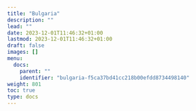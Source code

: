 ```yaml
---
title: "Bulgaria"
description: ""
lead: ""
date: 2023-12-01T11:46:32+01:00
lastmod: 2023-12-01T11:46:32+01:00
draft: false
images: []
menu:
  docs:
    parent: ""
    identifier: "bulgaria-f5ca37bd41cc218b00efdd8734498140"
weight: 801
toc: true
type: docs
---
```

